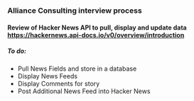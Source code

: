 <h3>Alliance Consulting interview process</h3>

<h4>Review of Hacker News API to pull, display and update data
<a href="https://hackernews.api-docs.io/v0/overview/introduction">https://hackernews.api-docs.io/v0/overview/introduction</a>
</h4>

<h5>To do:</h5>
<ul>
    <li>Pull News Fields and store in a database</li>
    <li>Display News Feeds</li>
    <li>Display Comments for story</li>
    <li>Post Additional News Feed into Hacker News</li>
</ul>